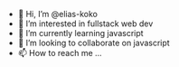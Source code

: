 - 👋 Hi, I’m @elias-koko
- 👀 I’m interested in fullstack web dev
- 🌱 I’m currently learning javascript
- 💞️ I’m looking to collaborate on javascript
- 📫 How to reach me ...

<!---
elias-koko/elias-koko is a ✨ special ✨ repository because its `README.md` (this file) appears on your GitHub profile.
You can click the Preview link to take a look at your changes.
--->
